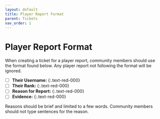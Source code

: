 ```yaml
---
layout: default
title: Player Report Format
parent: Tickets
nav_order: 1
---
```



# Player Report Format
When creating a ticket for a player report, community members should use the format found below. Any player report not following the format will be ignored.


- [ ] **Their Username:**
{:.text-red-000}
- [ ] **Their Rank:**
{:.text-red-000}
- [ ] **Reason for Report:**
{:.text-red-000}
- [ ] **Evidence:**
{:.text-red-000}

Reasons should be brief and limited to a few words. Community members should not type sentences for the reason.
